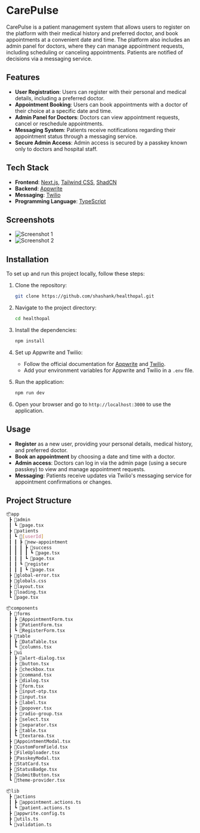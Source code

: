 # CarePulse

CarePulse is a patient management system that allows users to register on the platform with their medical history and preferred doctor, and book appointments at a convenient date and time. The platform also includes an admin panel for doctors, where they can manage appointment requests, including scheduling or canceling appointments. Patients are notified of decisions via a messaging service.

## Features

- **User Registration**: Users can register with their personal and medical details, including a preferred doctor.
- **Appointment Booking**: Users can book appointments with a doctor of their choice at a specific date and time.
- **Admin Panel for Doctors**: Doctors can view appointment requests, cancel or reschedule appointments.
- **Messaging System**: Patients receive notifications regarding their appointment status through a messaging service.
- **Secure Admin Access**: Admin access is secured by a passkey known only to doctors and hospital staff.

## Tech Stack

- **Frontend**: [Next.js](https://nextjs.org/), [Tailwind CSS](https://tailwindcss.com/), [ShadCN](https://shadcn.dev/)
- **Backend**: [Appwrite](https://appwrite.io/)
- **Messaging**: [Twilio](https://www.twilio.com/)
- **Programming Language**: [TypeScript](https://www.typescriptlang.org/)

## Screenshots

<!-- Add project screenshots here -->
- ![Screenshot 1]()
- ![Screenshot 2]()
  
## Installation

To set up and run this project locally, follow these steps:

1. Clone the repository:
    ```bash
    git clone https://github.com/shashank/healthopal.git
    ```

2. Navigate to the project directory:
    ```bash
    cd healthopal
    ```

3. Install the dependencies:
    ```bash
    npm install
    ```

4. Set up Appwrite and Twilio:
    - Follow the official documentation for [Appwrite](https://appwrite.io/docs) and [Twilio](https://www.twilio.com/docs/usage/tutorials).
    - Add your environment variables for Appwrite and Twilio in a `.env` file.

5. Run the application:
    ```bash
    npm run dev
    ```

6. Open your browser and go to `http://localhost:3000` to use the application.

## Usage

- **Register** as a new user, providing your personal details, medical history, and preferred doctor.
- **Book an appointment** by choosing a date and time with a doctor.
- **Admin access**: Doctors can log in via the admin page (using a secure passkey) to view and manage appointment requests.
- **Messaging**: Patients receive updates via Twilio's messaging service for appointment confirmations or changes.

## Project Structure

```bash
📦app
 ┣ 📂admin
 ┃ ┗ 📜page.tsx
 ┣ 📂patients
 ┃ ┗ 📂[userId]
 ┃ ┃ ┣ 📂new-appointment
 ┃ ┃ ┃ ┣ 📂success
 ┃ ┃ ┃ ┃ ┗ 📜page.tsx
 ┃ ┃ ┃ ┗ 📜page.tsx
 ┃ ┃ ┗ 📂register
 ┃ ┃ ┃ ┗ 📜page.tsx
 ┣ 📜global-error.tsx
 ┣ 📜globals.css
 ┣ 📜layout.tsx
 ┣ 📜loading.tsx
 ┗ 📜page.tsx

📦components
 ┣ 📂forms
 ┃ ┣ 📜AppointmentForm.tsx
 ┃ ┣ 📜PatientForm.tsx
 ┃ ┗ 📜RegisterForm.tsx
 ┣ 📂table
 ┃ ┣ 📜DataTable.tsx
 ┃ ┗ 📜columns.tsx
 ┣ 📂ui
 ┃ ┣ 📜alert-dialog.tsx
 ┃ ┣ 📜button.tsx
 ┃ ┣ 📜checkbox.tsx
 ┃ ┣ 📜command.tsx
 ┃ ┣ 📜dialog.tsx
 ┃ ┣ 📜form.tsx
 ┃ ┣ 📜input-otp.tsx
 ┃ ┣ 📜input.tsx
 ┃ ┣ 📜label.tsx
 ┃ ┣ 📜popover.tsx
 ┃ ┣ 📜radio-group.tsx
 ┃ ┣ 📜select.tsx
 ┃ ┣ 📜separator.tsx
 ┃ ┣ 📜table.tsx
 ┃ ┗ 📜textarea.tsx
 ┣ 📜AppointmentModal.tsx
 ┣ 📜CustomFormField.tsx
 ┣ 📜FileUploader.tsx
 ┣ 📜PasskeyModal.tsx
 ┣ 📜StatCard.tsx
 ┣ 📜StatusBadge.tsx
 ┣ 📜SubmitButton.tsx
 ┗ 📜theme-provider.tsx

📦lib
 ┣ 📂actions
 ┃ ┣ 📜appointment.actions.ts
 ┃ ┗ 📜patient.actions.ts
 ┣ 📜appwrite.config.ts
 ┣ 📜utils.ts
 ┗ 📜validation.ts
